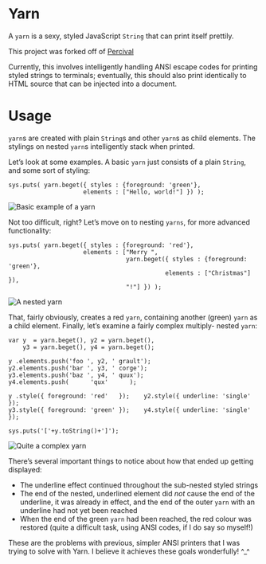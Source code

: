 Yarn
====
A `yarn` is a sexy, styled JavaScript `String` that can print itself prettily.

This project was forked off of [Percival][]

Currently, this involves intelligently handling ANSI escape codes for printing
styled strings to terminals; eventually, this should also print identically to
HTML source that can be injected into a document.

  [Percival]: http://github.com/elliottcable/Percival "Pompous pretty-printer"

Usage
=====
`yarn`s are created with plain `String`s and other `yarn`s as child elements.
The stylings on nested `yarn`s intelligently stack when printed.

Let’s look at some examples. A basic `yarn` just consists of a plain `String`,
and some sort of styling:

    sys.puts( yarn.beget({ styles : {foreground: 'green'},
                         elements : ["Hello, world!"] }) );
![Basic example of a `yarn`][basic]

Not too difficult, right? Let’s move on to nesting `yarns`, for more advanced
functionality:

    sys.puts( yarn.beget({ styles : {foreground: 'red'},
                         elements : ["Merry ",
                                     yarn.beget({ styles : {foreground: 'green'},
                                                elements : ["Christmas"] }),
                                     "!"] }) );
![A nested `yarn`][nested]

That, fairly obviously, creates a red `yarn`, containing another (green)
`yarn` as a child element. Finally, let’s examine a fairly complex multiply-
nested `yarn`:

    var y  = yarn.beget(), y2 = yarn.beget(),
        y3 = yarn.beget(), y4 = yarn.beget();
    
    y .elements.push('foo ', y2, ' grault');
    y2.elements.push('bar ', y3, ' corge');
    y3.elements.push('baz ', y4, ' quux');
    y4.elements.push(      'qux'      );
    
    y .style({ foreground: 'red'   });    y2.style({ underline: 'single' });
    y3.style({ foreground: 'green' });    y4.style({ underline: 'single' });
    
    sys.puts('['+y.toString()+']');
![Quite a complex `yarn`][complex]

There’s several important things to notice about how that ended up getting
displayed:

- The underline effect continued throughout the sub-nested styled strings
- The end of the nested, underlined element did *not* cause the end of the
  underline, it was already in effect, and the end of the outer `yarn` with an
  underline had not yet been reached
- When the end of the green `yarn` had been reached, the red colour was
  restored (quite a difficult task, using ANSI codes, if I do say so myself!)

These are the problems with previous, simpler ANSI printers that I was trying
to solve with Yarn. I believe it achieves these goals wonderfully! ^_^

  [basic]: http://github.com/elliottcable/Yarn/raw/Master/examples/basic.png
  [nested]: http://github.com/elliottcable/Yarn/raw/Master/examples/nested.png
  [complex]: http://github.com/elliottcable/Yarn/raw/Master/examples/complex.png
